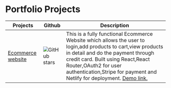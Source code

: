 # Portfolio Projects

| Projects                                                                                | Github                                                                                                                      | Description                                                                                                                                                                                                                                                                                                                                |
| --------------------------------------------------------------------------------------- | --------------------------------------------------------------------------------------------------------------------------- | ------------------------------------------------------------------------------------------------------------------------------------------------------------------------------------------------------------------------------------------------------------------------------------------------------------------------------------------ |
| [Ecommerce website](https://github.com/kritika27/ecommerce-store-reactjs-stripe-oauth2) | ![GitHub stars](https://img.shields.io/github/stars/kritika27/ecommerce-store-reactjs-stripe-oauth2?style=flat&label=Stars) | This is a fully functional Ecommerce Website which allows the user to login,add products to cart,view products in detail and do the payment through credit card. Built using React,React Router,OAuth2 for user authentication,Stripe for payment and Netlify for deployment. [Demo link.](https://competent-engelbart-3915c0.netlify.app/)    |
